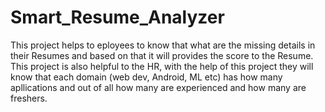 # Smart_Resume_Analyzer
This project helps to eployees to know that what are the missing details in their Resumes and based on that it will provides the score to the Resume.
<br>
This project is also helpful to the HR, with the help of this project they will know that each domain (web dev, Android, ML etc) has how many apllications and out of all how many are experienced and how many are freshers. 
